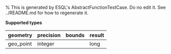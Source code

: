 % This is generated by ESQL's AbstractFunctionTestCase. Do no edit it. See ../README.md for how to regenerate it.

**Supported types**

| geometry | precision | bounds | result |
| --- | --- | --- | --- |
| geo_point | integer | | long |

